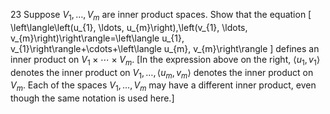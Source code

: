 23 Suppose $V_{1}, \ldots, V_{m}$ are inner product spaces. Show that the equation
\[
\left\langle\left(u_{1}, \ldots, u_{m}\right),\left(v_{1}, \ldots, v_{m}\right)\right\rangle=\left\langle u_{1}, v_{1}\right\rangle+\cdots+\left\langle u_{m}, v_{m}\right\rangle
\]
defines an inner product on $V_{1} \times \cdots \times V_{m}$.
[In the expression above on the right, $\left\langle u_{1}, v_{1}\right\rangle$ denotes the inner product on $V_{1}, \ldots,\left\langle u_{m}, v_{m}\right\rangle$ denotes the inner product on $V_{m}$. Each of the spaces $V_{1}, \ldots, V_{m}$ may have a different inner product, even though the same notation is used here.]
